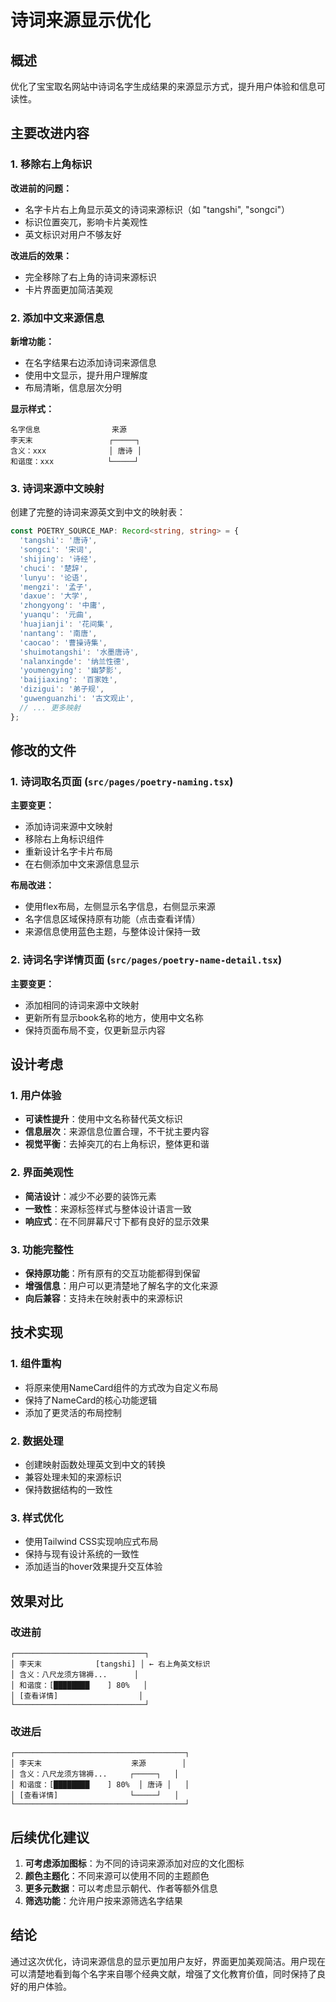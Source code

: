# 诗词来源显示优化

## 概述

优化了宝宝取名网站中诗词名字生成结果的来源显示方式，提升用户体验和信息可读性。

## 主要改进内容

### 1. 移除右上角标识

**改进前的问题：**
- 名字卡片右上角显示英文的诗词来源标识（如 "tangshi", "songci"）
- 标识位置突兀，影响卡片美观性
- 英文标识对用户不够友好

**改进后的效果：**
- 完全移除了右上角的诗词来源标识
- 卡片界面更加简洁美观

### 2. 添加中文来源信息

**新增功能：**
- 在名字结果右边添加诗词来源信息
- 使用中文显示，提升用户理解度
- 布局清晰，信息层次分明

**显示样式：**
```
名字信息                来源
李天末                 ┌─────┐
含义：xxx              │ 唐诗 │
和谐度：xxx            └─────┘
```

### 3. 诗词来源中文映射

创建了完整的诗词来源英文到中文的映射表：

```typescript
const POETRY_SOURCE_MAP: Record<string, string> = {
  'tangshi': '唐诗',
  'songci': '宋词',
  'shijing': '诗经',
  'chuci': '楚辞',
  'lunyu': '论语',
  'mengzi': '孟子',
  'daxue': '大学',
  'zhongyong': '中庸',
  'yuanqu': '元曲',
  'huajianji': '花间集',
  'nantang': '南唐',
  'caocao': '曹操诗集',
  'shuimotangshi': '水墨唐诗',
  'nalanxingde': '纳兰性德',
  'youmengying': '幽梦影',
  'baijiaxing': '百家姓',
  'dizigui': '弟子规',
  'guwenguanzhi': '古文观止',
  // ... 更多映射
};
```

## 修改的文件

### 1. 诗词取名页面 (`src/pages/poetry-naming.tsx`)

**主要变更：**
- 添加诗词来源中文映射
- 移除右上角标识组件
- 重新设计名字卡片布局
- 在右侧添加中文来源信息显示

**布局改进：**
- 使用flex布局，左侧显示名字信息，右侧显示来源
- 名字信息区域保持原有功能（点击查看详情）
- 来源信息使用蓝色主题，与整体设计保持一致

### 2. 诗词名字详情页面 (`src/pages/poetry-name-detail.tsx`)

**主要变更：**
- 添加相同的诗词来源中文映射
- 更新所有显示book名称的地方，使用中文名称
- 保持页面布局不变，仅更新显示内容

## 设计考虑

### 1. 用户体验
- **可读性提升**：使用中文名称替代英文标识
- **信息层次**：来源信息位置合理，不干扰主要内容
- **视觉平衡**：去掉突兀的右上角标识，整体更和谐

### 2. 界面美观性
- **简洁设计**：减少不必要的装饰元素
- **一致性**：来源标签样式与整体设计语言一致
- **响应式**：在不同屏幕尺寸下都有良好的显示效果

### 3. 功能完整性
- **保持原功能**：所有原有的交互功能都得到保留
- **增强信息**：用户可以更清楚地了解名字的文化来源
- **向后兼容**：支持未在映射表中的来源标识

## 技术实现

### 1. 组件重构
- 将原来使用NameCard组件的方式改为自定义布局
- 保持了NameCard的核心功能逻辑
- 添加了更灵活的布局控制

### 2. 数据处理
- 创建映射函数处理英文到中文的转换
- 兼容处理未知的来源标识
- 保持数据结构的一致性

### 3. 样式优化
- 使用Tailwind CSS实现响应式布局
- 保持与现有设计系统的一致性
- 添加适当的hover效果提升交互体验

## 效果对比

### 改进前
```
┌─────────────────────────────┐
│ 李天末            [tangshi] │ ← 右上角英文标识
│ 含义：八尺龙须方锦褥...      │
│ 和谐度：[████████    ] 80%   │
│ [查看详情]                  │
└─────────────────────────────┘
```

### 改进后
```
┌──────────────────────────────────────┐
│ 李天末                    来源        │
│ 含义：八尺龙须方锦褥...     ┌─────┐   │
│ 和谐度：[████████    ] 80%  │ 唐诗 │   │
│ [查看详情]                └─────┘   │
└──────────────────────────────────────┘
```

## 后续优化建议

1. **可考虑添加图标**：为不同的诗词来源添加对应的文化图标
2. **颜色主题化**：不同来源可以使用不同的主题颜色
3. **更多元数据**：可以考虑显示朝代、作者等额外信息
4. **筛选功能**：允许用户按来源筛选名字结果

## 结论

通过这次优化，诗词来源信息的显示更加用户友好，界面更加美观简洁。用户现在可以清楚地看到每个名字来自哪个经典文献，增强了文化教育价值，同时保持了良好的用户体验。
